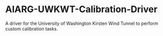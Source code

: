 # AIARG-UWKWT-Calibration-Driver
A driver for the University of Washington Kirsten Wind Tunnel to perform custom calibration tasks. 
